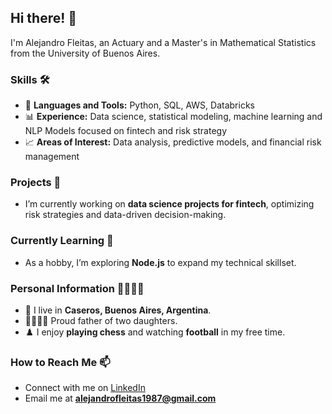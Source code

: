## Hi there! 👋

I'm Alejandro Fleitas, an Actuary and a Master's in Mathematical Statistics from the University of Buenos Aires.

### Skills 🛠️

- 🐍 **Languages and Tools:** Python, SQL, AWS, Databricks  
- 📊 **Experience:** Data science, statistical modeling, machine learning and NLP Models focused on fintech and risk strategy  
- 📈 **Areas of Interest:** Data analysis, predictive models, and financial risk management  

### Projects 🚀

- I’m currently working on **data science projects for fintech**, optimizing risk strategies and data-driven decision-making.

### Currently Learning 🌱

- As a hobby, I’m exploring **Node.js** to expand my technical skillset.


### Personal Information 👨‍👩‍👧‍👧

- 🏡 I live in **Caseros, Buenos Aires, Argentina**.  
- 👨‍👩‍👧‍👧 Proud father of two daughters.  
- ♟️ I enjoy **playing chess** and watching **football** in my free time.

### How to Reach Me 📫

- Connect with me on [LinkedIn](https://www.linkedin.com/in/alejandro-fleitas-37532990/)  
- Email me at **alejandrofleitas1987@gmail.com**
